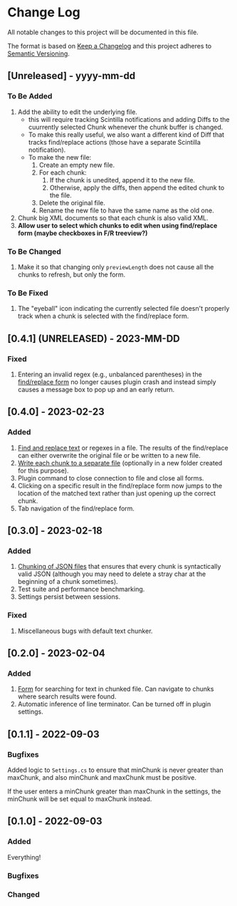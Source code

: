 # Change Log
All notable changes to this project will be documented in this file.
 
The format is based on [Keep a Changelog](http://keepachangelog.com/)
and this project adheres to [Semantic Versioning](http://semver.org/).
 
## [Unreleased] - yyyy-mm-dd
 
### To Be Added

1. Add the ability to edit the underlying file.
    * this will require tracking Scintilla notifications and adding Diffs to the cuurrently selected Chunk whenever the chunk buffer is changed.
    * To make this really useful, we also want a different kind of Diff that tracks find/replace actions (those have a separate Scintilla notification).
    * To make the new file:
        1. Create an empty new file.
        2. For each chunk:
            1. If the chunk is unedited, append it to the new file.
            2. Otherwise, apply the diffs, then append the edited chunk to the file.
        3. Delete the original file.
        4. Rename the new file to have the same name as the old one.
2. Chunk big XML documents so that each chunk is also valid XML.
3. __Allow user to select which chunks to edit when using find/replace form (maybe checkboxes in F/R treeview?)__

### To Be Changed

1. Make it so that changing only `previewLength` does not cause all the chunks to refresh, but only the form.

### To Be Fixed

1. The "eyeball" icon indicating the currently selected file doesn't properly track when a chunk is selected with the find/replace form.

## [0.4.1] (UNRELEASED) - 2023-MM-DD

### Fixed

1. Entering an invalid regex (e.g., unbalanced parentheses) in the [find/replace form](/docs/README.md#findreplace-form) no longer causes plugin crash and instead simply causes a message box to pop up and an early return.

## [0.4.0] - 2023-02-23

### Added

1. [Find and replace text](/docs/README.md#findreplace-form) or regexes in a file. The results of the find/replace can either overwrite the original file or be written to a new file.
2. [Write each chunk to a separate file](/docs/README.md#write-chunks-to-folder) (optionally in a new folder created for this purpose).
3. Plugin command to close connection to file and close all forms.
4. Clicking on a specific result in the find/replace form now jumps to the location of the matched text rather than just opening up the correct chunk.
5. Tab navigation of the find/replace form.

## [0.3.0] - 2023-02-18

### Added

1. [Chunking of JSON files](/docs/README.md#chunking-json-files) that ensures that every chunk is syntactically valid JSON (although you may need to delete a stray char at the beginning of a chunk sometimes).
2. Test suite and performance benchmarking.
3. Settings persist between sessions.

### Fixed

1. Miscellaneous bugs with default text chunker.

## [0.2.0] - 2023-02-04

### Added

1. [Form](/docs/README.md#findreplace-form) for searching for text in chunked file. Can navigate to chunks where search results were found.
2. Automatic inference of line terminator. Can be turned off in plugin settings.

## [0.1.1] - 2022-09-03

### Bugfixes

Added logic to `Settings.cs` to ensure that minChunk is never greater than maxChunk, and also minChunk and maxChunk must be positive.

If the user enters a minChunk greater than maxChunk in the settings, the minChunk will be set equal to maxChunk instead.

## [0.1.0] - 2022-09-03

### Added

Everything!

### Bugfixes

### Changed